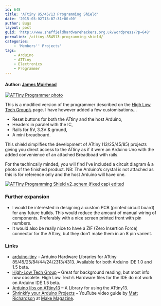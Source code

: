 ```yaml
---
id: 648
title: 'ATtiny 85/45/13 Programming Shield'
date: '2015-03-02T13:07:31+00:00'
author: Bugs
layout: post
guid: 'http://www.sheffieldhardwarehackers.org.uk/wordpress/?p=648'
permalink: /attiny-854513-programming-shield/
categories:
    - 'Members'' Projects'
tags:
    - Arduino
    - ATTiny
    - Electronics
    - Programmer
---
```


#### Author: [James Muirhead](http://www.twitter.com/phantomfreak)

[![ATTiny Programmer photo](https://www.sheffieldhackspace.org.uk/wordpress/wp-content/uploads/2015/03/Photo-edited.jpg)](https://www.sheffieldhackspace.org.uk/wordpress/wp-content/uploads/2015/03/Photo-edited.jpg)

This is a modified version of the programmer described on the [High Low Tech Group’s](http://highlowtech.org/?p=1706) page. I have however added a few customisations…

- Reset buttons for both the ATtiny and the host Arduino,
- Headers in paralel with the IC,
- Rails for 5V, 3.3V &amp; ground,
- A mini breadboard.

This shield simplifies the development of ATtiny (13/25/45/85) projects giving you direct access to the ATtiny as if it were an Arduino Uno with the added convenience of an attached Breadboad with rails.

For the techincally minded, you will find I’ve included a circuit diagram &amp; a photo of the finished product. NB: The Arduino’s crystal is not attached as this is for reference only and the host Arduino will have one.

[![ATTiny Programming Shield v2_schem (fixed cap) edited](https://www.sheffieldhackspace.org.uk/wordpress/wp-content/uploads/2015/03/ATTiny-Programming-Shield-v2_schem-fixed-cap-edited.png)](https://www.sheffieldhackspace.org.uk/wordpress/wp-content/uploads/2015/03/ATTiny-Programming-Shield-v2_schem-fixed-cap-edited.png)

### Further expansion

- I would be interested in designing a custom PCB (printed circuit board) for any future builds. This would reduce the amount of manual wiring of components. Preferably with a nice screen printed front with pin numbers.
- It would also be really nice to have a ZIF (Zero Insertion Force) connector for the ATtiny, but they don’t make them in an 8 pin varient.

### Links

- [arduino-tiny](http://code.google.com/p/arduino-tiny/) – Arduino Hardware Libraries for ATtiny 85/45/25/84/44/24/2313/4313. Available for both Arduino IDE 1.0 and 1.5 beta.
- [High-Low Tech Group](http://highlowtech.org/?p=1706) – Great for background reading, but most info now obsolete. High Low Tech’s Hardware files for the IDE do not work on Arduino IDE 1.5 beta.
- [Arduino libs on ATtiny13](http://accrochages.drone.ws/en/node/38) – A Library for using the ATtiny13.
- [Shrinkify your Arduino Projects](http://www.youtube.com/watch?v=30rPt802n1k) – YouTube video guide by [Matt Richardson](http://twitter.com/mattrichardson) at [Make Magazine](http://makezine.com/).